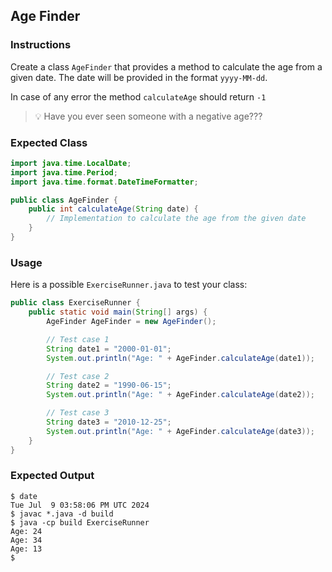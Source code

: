 ## Age Finder

### Instructions

Create a class `AgeFinder` that provides a method to calculate the age from a given date. The date will be provided in the format `yyyy-MM-dd`.

In case of any error the method `calculateAge` should return `-1`

> 💡 Have you ever seen someone with a negative age???

### Expected Class

```java
import java.time.LocalDate;
import java.time.Period;
import java.time.format.DateTimeFormatter;

public class AgeFinder {
    public int calculateAge(String date) {
        // Implementation to calculate the age from the given date
    }
}
```

### Usage

Here is a possible `ExerciseRunner.java` to test your class:

```java
public class ExerciseRunner {
    public static void main(String[] args) {
        AgeFinder AgeFinder = new AgeFinder();

        // Test case 1
        String date1 = "2000-01-01";
        System.out.println("Age: " + AgeFinder.calculateAge(date1));

        // Test case 2
        String date2 = "1990-06-15";
        System.out.println("Age: " + AgeFinder.calculateAge(date2));

        // Test case 3
        String date3 = "2010-12-25";
        System.out.println("Age: " + AgeFinder.calculateAge(date3));
    }
}
```

### Expected Output

```shell
$ date
Tue Jul  9 03:58:06 PM UTC 2024
$ javac *.java -d build
$ java -cp build ExerciseRunner
Age: 24
Age: 34
Age: 13
$
```
